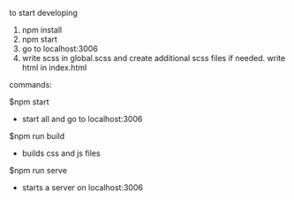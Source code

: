 to start developing

1. npm install
2. npm start
3. go to localhost:3006
4. write scss in global.scss and create additional scss files if needed. write html in index.html

commands:

$npm start
- start all and go to localhost:3006

$npm run build
- builds css and js files

$npm run serve
- starts a server on localhost:3006
